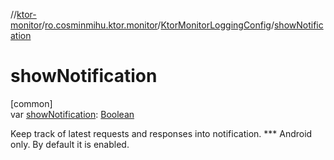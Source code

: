 //[ktor-monitor](../../../index.md)/[ro.cosminmihu.ktor.monitor](../index.md)/[KtorMonitorLoggingConfig](index.md)/[showNotification](show-notification.md)

# showNotification

[common]\
var [showNotification](show-notification.md): [Boolean](https://kotlinlang.org/api/core/kotlin-stdlib/kotlin/-boolean/index.html)

Keep track of latest requests and responses into notification. *** Android only. By default it is enabled.